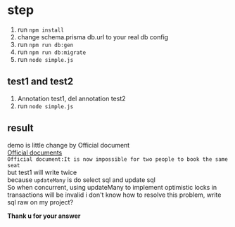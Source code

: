 # step
1. run `npm install`
2. change schema.prisma db.url to your real db config
3. run `npm run db:gen`
4. run `npm run db:migrate`
5. run `node simple.js`

## test1 and test2
1. Annotation test1, del annotation test2
2. run `node simple.js`

## result 
demo is little change by Official document  
[Official documents](https://www.prisma.io/docs/guides/performance-and-optimization/prisma-client-transactions-guide#optimistic-concurrency-control)  
`Official document:It is now impossible for two people to book the same seat`  
but test1 will write twice  
because `updateMany` is do select sql and update sql  
So when concurrent, using updateMany to implement optimistic locks in transactions will be invalid
i don't know how to resolve this problem, write sql raw on my project?

**Thank u for your answer**